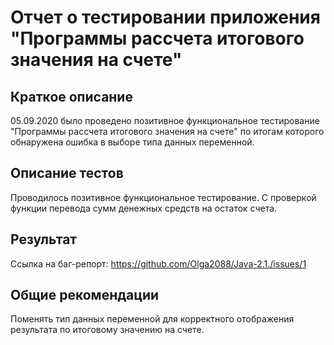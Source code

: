 # **Отчет о тестировании приложения "Программы рассчета итогового значения на счете"**
## **Краткое описание**

05.09.2020 было проведено позитивное функциональное тестирование "Программы рассчета итогового значения на счете" по итогам которого обнаружена ошибка в выборе типа данных переменной.


## **Описание тестов**
Проводилось позитивное функциональное тестирование. С проверкой функции перевода сумм денежных средств на остаток счета.

## **Результат**
Ссылка на баг-репорт:
https://github.com/Olga2088/Java-2.1./issues/1

## **Общие рекомендации**
Поменять тип данных переменной для корректного отображения результата по итоговому значению на счете.